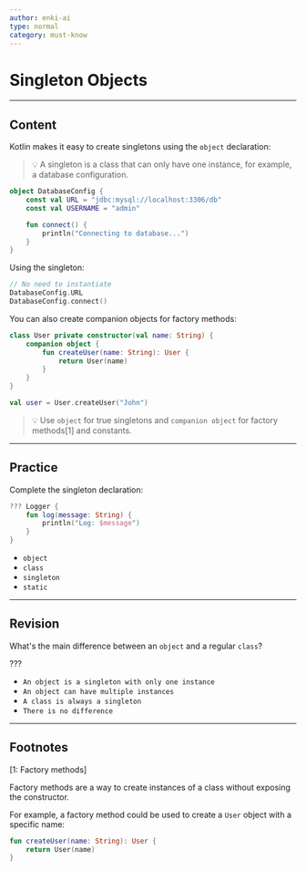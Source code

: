 ```yaml
---
author: enki-ai
type: normal
category: must-know
---
```


# Singleton Objects

---
## Content

Kotlin makes it easy to create singletons using the `object` declaration:

> 💡 A singleton is a class that can only have one instance, for example, a database configuration.

```kotlin
object DatabaseConfig {
    const val URL = "jdbc:mysql://localhost:3306/db"
    const val USERNAME = "admin"

    fun connect() {
        println("Connecting to database...")
    }
}
```

Using the singleton:

```kotlin
// No need to instantiate
DatabaseConfig.URL
DatabaseConfig.connect()
```

You can also create companion objects for factory methods:

```kotlin
class User private constructor(val name: String) {
    companion object {
        fun createUser(name: String): User {
            return User(name)
        }
    }
}

val user = User.createUser("John")
```

> 💡 Use `object` for true singletons and `companion object` for factory methods[1] and constants.

---

## Practice

Complete the singleton declaration:

```kotlin
??? Logger {
    fun log(message: String) {
        println("Log: $message")
    }
}
```

- `object`
- `class`
- `singleton`
- `static`

---

## Revision

What's the main difference between an `object` and a regular `class`?

???

- `An object is a singleton with only one instance`
- `An object can have multiple instances`
- `A class is always a singleton`
- `There is no difference`

---
## Footnotes

[1: Factory methods]

Factory methods are a way to create instances of a class without exposing the constructor.

For example, a factory method could be used to create a `User` object with a specific name:

```kotlin
fun createUser(name: String): User {
    return User(name)
}
```
